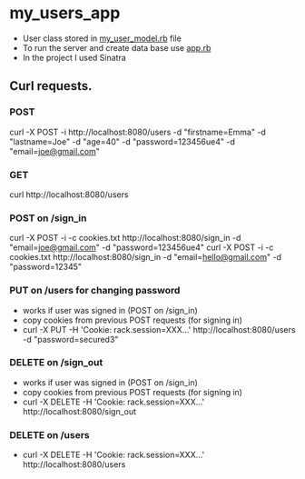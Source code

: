 # my_users_app

- User class stored in <u>my_user_model.rb</u> file <br>
- To run the server and create data base use <u>app.rb</u>
- In the project I used Sinatra

## Curl requests.

### POST
curl -X POST -i http://localhost:8080/users -d "firstname=Emma" -d "lastname=Joe" -d "age=40" -d "password=123456ue4" -d "email=joe@gmail.com"

### GET
curl http://localhost:8080/users

### POST on /sign_in
curl -X POST -i -c cookies.txt http://localhost:8080/sign_in -d "email=joe@gmail.com" -d "password=123456ue4"
curl -X POST -i -c cookies.txt http://localhost:8080/sign_in -d "email=hello@gmail.com" -d "password=12345"

### PUT on /users for changing password
 - works if user was signed in (POST on /sign_in)
 - copy cookies from previous POST requests (for signing in)
 - curl -X PUT -H 'Cookie: rack.session=XXX...' http://localhost:8080/users -d "password=secured3"

 ### DELETE on /sign_out
 - works if user was signed in (POST on /sign_in)
 - copy cookies from previous POST requests (for signing in)
 - curl -X DELETE -H 'Cookie: rack.session=XXX...' http://localhost:8080/sign_out

 ### DELETE on /users

 - curl -X DELETE -H 'Cookie: rack.session=XXX...' http://localhost:8080/users

